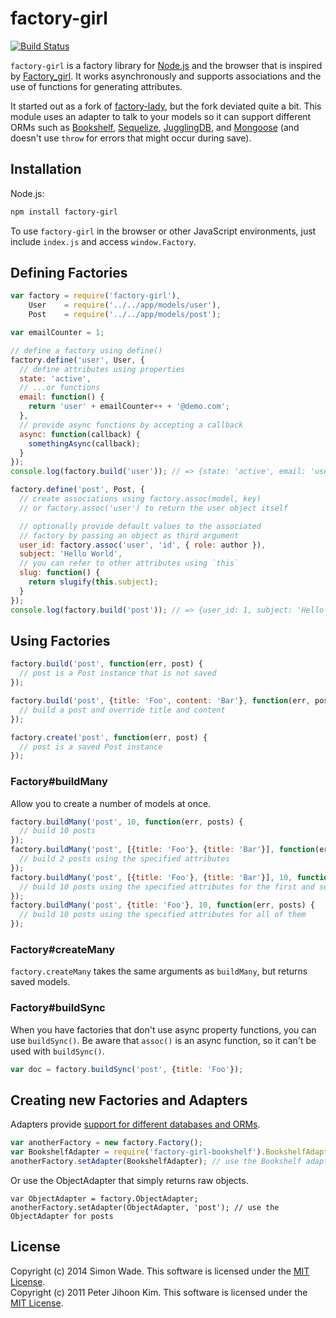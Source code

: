 # factory-girl

[![Build Status](https://travis-ci.org/aexmachina/factory-girl.png)](https://travis-ci.org/aexmachina/factory-girl)

`factory-girl` is a factory library for [Node.js](http://nodejs.org/) and the browser that is inspired by [Factory\_girl](http://github.com/thoughtbot/factory_girl). It works asynchronously and supports associations and the use of functions for generating attributes.

It started out as a fork of [factory-lady](https://github.com/petejkim/factory-lady), but the fork deviated quite a bit. This module uses an adapter to talk to your models so it can support different ORMs such as [Bookshelf](https://github.com/aexmachina/factory-girl-bookshelf),  [Sequelize](https://github.com/aexmachina/factory-girl-sequelize), [JugglingDB](https://github.com/rehanift/factory-girl-jugglingdb), and [Mongoose](https://github.com/jesseclark/factory-girl-mongoose) (and doesn't use `throw` for errors that might occur during save).

## Installation

Node.js:

``` bash
npm install factory-girl
```

To use `factory-girl` in the browser or other JavaScript environments, just include `index.js` and access `window.Factory`.

## Defining Factories

``` javascript
var factory = require('factory-girl'),
    User    = require('../../app/models/user'),
    Post    = require('../../app/models/post');

var emailCounter = 1;

// define a factory using define()
factory.define('user', User, {
  // define attributes using properties
  state: 'active',
  // ...or functions
  email: function() {
    return 'user' + emailCounter++ + '@demo.com';
  },
  // provide async functions by accepting a callback
  async: function(callback) {
    somethingAsync(callback);
  }
});
console.log(factory.build('user')); // => {state: 'active', email: 'user1@demo.com', async: 'foo'}

factory.define('post', Post, {
  // create associations using factory.assoc(model, key)
  // or factory.assoc('user') to return the user object itself

  // optionally provide default values to the associated
  // factory by passing an object as third argument
  user_id: factory.assoc('user', 'id', { role: author }),
  subject: 'Hello World',
  // you can refer to other attributes using `this`
  slug: function() {
    return slugify(this.subject);
  }
});
console.log(factory.build('post')); // => {user_id: 1, subject: 'Hello World', slug: 'hello-world'}
```

## Using Factories

``` javascript
factory.build('post', function(err, post) {
  // post is a Post instance that is not saved
});

factory.build('post', {title: 'Foo', content: 'Bar'}, function(err, post) {
  // build a post and override title and content
});

factory.create('post', function(err, post) {
  // post is a saved Post instance
});
```

### Factory#buildMany

Allow you to create a number of models at once.

``` javascript
factory.buildMany('post', 10, function(err, posts) {
  // build 10 posts
});
factory.buildMany('post', [{title: 'Foo'}, {title: 'Bar'}], function(err, posts) {
  // build 2 posts using the specified attributes
});
factory.buildMany('post', [{title: 'Foo'}, {title: 'Bar'}], 10, function(err, posts) {
  // build 10 posts using the specified attributes for the first and second
});
factory.buildMany('post', {title: 'Foo'}, 10, function(err, posts) {
  // build 10 posts using the specified attributes for all of them
});
```

### Factory#createMany

`factory.createMany` takes the same arguments as `buildMany`, but returns saved models.

### Factory#buildSync

When you have factories that don't use async property functions, you can use `buildSync()`. 
Be aware that `assoc()` is an async function, so it can't be used with `buildSync()`.

``` javascript
var doc = factory.buildSync('post', {title: 'Foo'});
```

## Creating new Factories and Adapters

Adapters provide [support for different databases and ORMs](https://www.npmjs.org/browse/keyword/factory-girl).

``` javascript
var anotherFactory = new factory.Factory();
var BookshelfAdapter = require('factory-girl-bookshelf').BookshelfAdapter;
anotherFactory.setAdapter(BookshelfAdapter); // use the Bookshelf adapter
```

Or use the ObjectAdapter that simply returns raw objects.

```
var ObjectAdapter = factory.ObjectAdapter;
anotherFactory.setAdapter(ObjectAdapter, 'post'); // use the ObjectAdapter for posts
```

## License

Copyright (c) 2014 Simon Wade. This software is licensed under the [MIT License](http://github.com/petejkim/factory-lady/raw/master/LICENSE).  
Copyright (c) 2011 Peter Jihoon Kim. This software is licensed under the [MIT License](http://github.com/petejkim/factory-lady/raw/master/LICENSE).  

